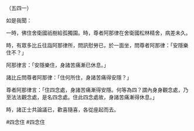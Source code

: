 （五四一）

如是我聞：

一時，佛住舍衛國祇樹給孤獨園。時，尊者阿那律在舍衛國松林精舍，病差未久。

時，有眾多比丘往詣阿那律所，問訊慰勞已，於一面坐，問尊者阿那律：「安隱樂住不？」

阿那律言：「安隱樂住，身諸苦痛漸已休息。」

諸比丘問尊者阿那律：「住何所住，身諸苦痛得安隱？」

尊者阿那律言：「住四念處，身諸苦痛漸得安隱。何等為四？謂內身身觀念處，乃至法法觀念處，是名四念處。住此四念處故，身諸苦痛漸得休息。」

時，諸正士共論議已，歡喜隨喜，各從座起而去。





#四念住
#四念住
